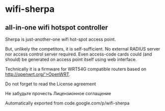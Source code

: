 # wifi-sherpa

## all-in-one wifi hotspot controller

Sherpa is just-another-one wifi hot-spot access point.

But, unlikely the competitors, it is self-sufficient. No external RADIUS server nor access control server required. Even access-code cards could (and should) be generated on access point itself using web interface.

Technically it is a firmware for WRT54G compatible routers based on http://openwrt.org/'>OpenWRT.

Do not forget to read the License agreement

Не забудьте прочесть Лицензионное соглащение

Automatically exported from code.google.com/p/wifi-sherpa
